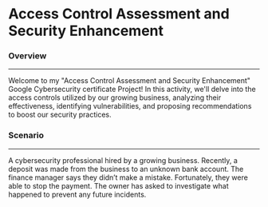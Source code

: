 # Access Control Assessment and Security Enhancement
<h3> Overview </h3>
<hr>
<p> Welcome to my "Access Control Assessment and Security Enhancement" Google Cybersecurity certificate Project! In this activity, we'll delve into the access controls utilized by our growing business, analyzing their effectiveness, identifying vulnerabilities, and proposing recommendations to boost our security practices.</p>
<h3> Scenario </h3>
<hr>
<p>A cybersecurity professional hired by a growing business. Recently, a deposit was made from the business to an unknown bank account. The finance manager says they didn’t make a mistake. Fortunately, they were able to stop the payment. The owner has asked to investigate what happened to prevent any future incidents. </p>
